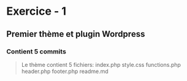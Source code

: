 # Exercice - 1
## Premier thème et plugin Wordpress
### Contient 5 commits

> Le thème contient 5 fichiers:
index.php
style.css
functions.php
header.php
footer.php
readme.md

<!-- lien vers gitgub page -->
[]()